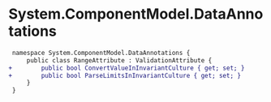 # System.ComponentModel.DataAnnotations

``` diff
 namespace System.ComponentModel.DataAnnotations {
     public class RangeAttribute : ValidationAttribute {
+        public bool ConvertValueInInvariantCulture { get; set; }
+        public bool ParseLimitsInInvariantCulture { get; set; }
     }
 }
```
